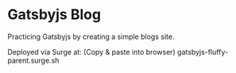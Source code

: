 # Gatsbyjs Blog
Practicing Gatsbyjs by creating a simple blogs site.
<p>Deployed via Surge at:
(Copy & paste into browser) gatsbyjs-fluffy-parent.surge.sh
</p>
